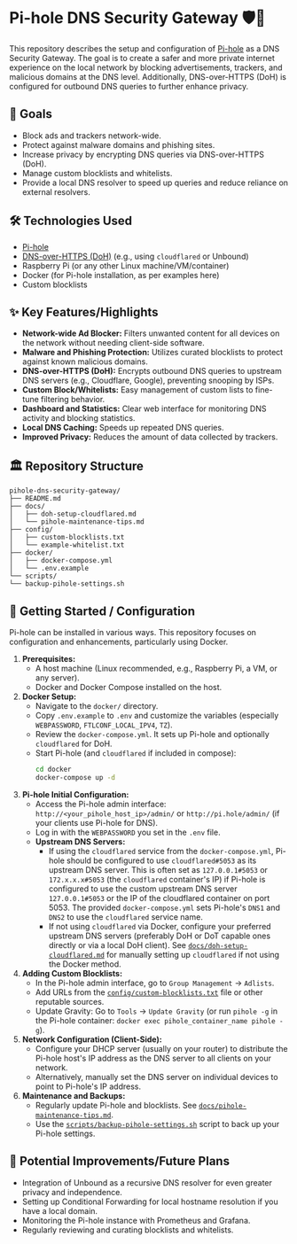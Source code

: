 # Pi-hole DNS Security Gateway 🛡️🚫

This repository describes the setup and configuration of [Pi-hole](https://pi-hole.net/) as a DNS Security Gateway. The goal is to create a safer and more private internet experience on the local network by blocking advertisements, trackers, and malicious domains at the DNS level. Additionally, DNS-over-HTTPS (DoH) is configured for outbound DNS queries to further enhance privacy.

## 🎯 Goals

* Block ads and trackers network-wide.
* Protect against malware domains and phishing sites.
* Increase privacy by encrypting DNS queries via DNS-over-HTTPS (DoH).
* Manage custom blocklists and whitelists.
* Provide a local DNS resolver to speed up queries and reduce reliance on external resolvers.

## 🛠️ Technologies Used

* [Pi-hole](https://pi-hole.net/)
* [DNS-over-HTTPS (DoH)](https://en.wikipedia.org/wiki/DNS_over_HTTPS) (e.g., using `cloudflared` or Unbound)
* Raspberry Pi (or any other Linux machine/VM/container)
* Docker (for Pi-hole installation, as per examples here)
* Custom blocklists

## ✨ Key Features/Highlights

* **Network-wide Ad Blocker:** Filters unwanted content for all devices on the network without needing client-side software.
* **Malware and Phishing Protection:** Utilizes curated blocklists to protect against known malicious domains.
* **DNS-over-HTTPS (DoH):** Encrypts outbound DNS queries to upstream DNS servers (e.g., Cloudflare, Google), preventing snooping by ISPs.
* **Custom Block/Whitelists:** Easy management of custom lists to fine-tune filtering behavior.
* **Dashboard and Statistics:** Clear web interface for monitoring DNS activity and blocking statistics.
* **Local DNS Caching:** Speeds up repeated DNS queries.
* **Improved Privacy:** Reduces the amount of data collected by trackers.

## 🏛️ Repository Structure

	pihole-dns-security-gateway/
	├── README.md
	├── docs/
	│   ├── doh-setup-cloudflared.md
	│   └── pihole-maintenance-tips.md
	├── config/
	│   ├── custom-blocklists.txt
	│   └── example-whitelist.txt
	├── docker/
	│   ├── docker-compose.yml
	│   └── .env.example
	└── scripts/
	└── backup-pihole-settings.sh


## 🚀 Getting Started / Configuration

Pi-hole can be installed in various ways. This repository focuses on configuration and enhancements, particularly using Docker.

1.  **Prerequisites:**
    * A host machine (Linux recommended, e.g., Raspberry Pi, a VM, or any server).
    * Docker and Docker Compose installed on the host.
2.  **Docker Setup:**
    * Navigate to the `docker/` directory.
    * Copy `.env.example` to `.env` and customize the variables (especially `WEBPASSWORD`, `FTLCONF_LOCAL_IPV4`, `TZ`).
    * Review the `docker-compose.yml`. It sets up Pi-hole and optionally `cloudflared` for DoH.
    * Start Pi-hole (and `cloudflared` if included in compose):
      ```bash
      cd docker
      docker-compose up -d
      ```
3.  **Pi-hole Initial Configuration:**
    * Access the Pi-hole admin interface: `http://<your_pihole_host_ip>/admin/` or `http://pi.hole/admin/` (if your clients use Pi-hole for DNS).
    * Log in with the `WEBPASSWORD` you set in the `.env` file.
    * **Upstream DNS Servers:**
        * If using the `cloudflared` service from the `docker-compose.yml`, Pi-hole should be configured to use `cloudflared#5053` as its upstream DNS server. This is often set as `127.0.0.1#5053` or `172.x.x.x#5053` (the `cloudflared` container's IP) if Pi-hole is configured to use the custom upstream DNS server `127.0.0.1#5053` or the IP of the cloudflared container on port 5053. The provided `docker-compose.yml` sets Pi-hole's `DNS1` and `DNS2` to use the `cloudflared` service name.
        * If not using `cloudflared` via Docker, configure your preferred upstream DNS servers (preferably DoH or DoT capable ones directly or via a local DoH client). See [`docs/doh-setup-cloudflared.md`](./docs/doh-setup-cloudflared.md) for manually setting up `cloudflared` if not using the Docker method.
4.  **Adding Custom Blocklists:**
    * In the Pi-hole admin interface, go to `Group Management` -> `Adlists`.
    * Add URLs from the [`config/custom-blocklists.txt`](./config/custom-blocklists.txt) file or other reputable sources.
    * Update Gravity: Go to `Tools` -> `Update Gravity` (or run `pihole -g` in the Pi-hole container: `docker exec pihole_container_name pihole -g`).
5.  **Network Configuration (Client-Side):**
    * Configure your DHCP server (usually on your router) to distribute the Pi-hole host's IP address as the DNS server to all clients on your network.
    * Alternatively, manually set the DNS server on individual devices to point to Pi-hole's IP address.
6.  **Maintenance and Backups:**
    * Regularly update Pi-hole and blocklists. See [`docs/pihole-maintenance-tips.md`](./docs/pihole-maintenance-tips.md).
    * Use the [`scripts/backup-pihole-settings.sh`](./scripts/backup-pihole-settings.sh) script to back up your Pi-hole settings.

## 🔮 Potential Improvements/Future Plans

* Integration of Unbound as a recursive DNS resolver for even greater privacy and independence.
* Setting up Conditional Forwarding for local hostname resolution if you have a local domain.
* Monitoring the Pi-hole instance with Prometheus and Grafana.
* Regularly reviewing and curating blocklists and whitelists.

